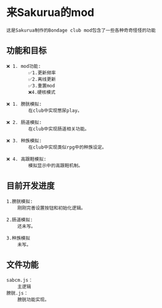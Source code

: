 # 来Sakurua的mod
    这是Sakurua制作的Bondage club mod包含了一些各种奇奇怪怪的功能

## 功能和目标
    ❌ 1. mod功能:
            ✅1.更新频率
            ✅2.离线更新
            ✅3.重置mod
            ❌4.硬核模式

    ❌ 1. 膀胱模拟:
            在club中实现憋尿play。

    ❌ 2. 肠道模拟:
            在club中实现肠道相关功能。
    
    ❌ 3. 种族模拟:
            在club中实现类似rpg中的种族设定。

    ❌ 4. 高跟鞋模拟:
            模拟显示中的高跟鞋机制。


## 目前开发进度
    1.膀胱模拟:
        刚刚完善设置按钮和初始化逻辑。

    2.肠道模拟:
        还未写。
    
    3.种族模拟
        未写。


## 文件功能
    sabcm.js：
        主逻辑
    膀胱.js：
        膀胱功能实现。


























